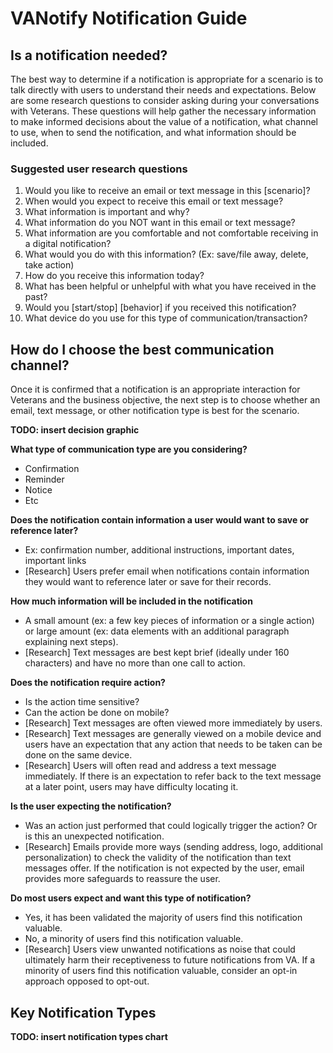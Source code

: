 # VANotify Notification Guide

## Is a notification needed? 
The best way to determine if a notification is appropriate for a scenario is to talk directly with users to understand their needs and expectations. Below are some research questions to consider asking during your conversations with Veterans. These questions will help gather the necessary information to make informed decisions about the value of a notification, what channel to use, when to send the notification, and what information should be included.

### Suggested user research questions
1. Would you like to receive an email or text message in this [scenario]?
2. When would you expect to receive this email or text message?
3. What information is important and why?
4. What information do you NOT want in this email or text message?
5. What information are you comfortable and not comfortable receiving in a digital notification?
6. What would you do with this information? (Ex: save/file away, delete, take action)
7. How do you receive this information today?
8. What has been helpful or unhelpful with what you have received in the past?
9. Would you [start/stop] [behavior] if you received this notification?
10. What device do you use for this type of communication/transaction?

## How do I choose the best communication channel?
Once it is confirmed that a notification is an appropriate interaction for Veterans and the business objective, the next step is to choose whether an email, text message, or other notification type is best for the scenario.

**TODO: insert decision graphic**

**What type of communication type are you considering?**
* Confirmation
* Reminder
* Notice
* Etc

**Does the notification contain information a user would want to save or reference later?**
* Ex: confirmation number, additional instructions, important dates, important links
* [Research] Users prefer email when notifications contain information they would want to reference later or save for their records.

**How much information will be included in the notification**
* A small amount (ex: a few key pieces of information or a single action) or large amount (ex: data elements with an additional paragraph explaining next steps).
* [Research] Text messages are best kept brief (ideally under 160 characters) and have no more than one call to action.

**Does the notification require action?**
* Is the action time sensitive?
* Can the action be done on mobile?
* [Research] Text messages are often viewed more immediately by users.
* [Research] Text messages are generally viewed on a mobile device and users have an expectation that any action that needs to be taken can be done on the same device.
* [Research] Users will often read and address a text message immediately. If there is an expectation to refer back to the text message at a later point, users may have difficulty locating it.

**Is the user expecting the notification?**
* Was an action just performed that could logically trigger the action? Or is this an unexpected notification.
* [Research] Emails provide more ways (sending address, logo, additional personalization) to check the validity of the notification than text messages offer. If the notification is not expected by the user, email provides more safeguards to reassure the user.

**Do most users expect and want this type of notification?**
* Yes, it has been validated the majority of users find this notification valuable.
* No, a minority of users find this notification valuable.
* [Research] Users view unwanted notifications as noise that could ultimately harm their receptiveness to future notifications from VA. If a minority of users find this notification valuable, consider an opt-in approach opposed to opt-out.

## Key Notification Types
**TODO: insert notification types chart**

